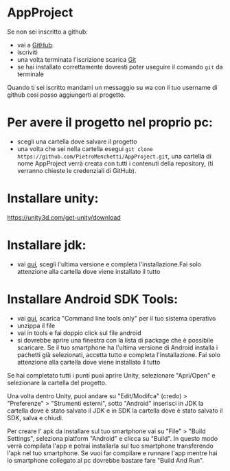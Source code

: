 # AppProject

Se non sei inscritto a github:
- vai a [GitHub](https://pages.github.com/).
- iscriviti
- una volta terminata l'iscrizione scarica [Git](https://git-scm.com/downloads)
- se hai installato correttamente dovresti poter useguire il comando `git` da terminale

Quando ti sei iscritto mandami un messaggio su wa con il tuo username di github cosi posso aggiungerti al progetto. 

# Per avere il progetto nel proprio pc:
- scegli una cartella dove salvare il progetto
- una volta che sei nella cartella esegui `git clone https://github.com/PietroMenchetti/AppProject.git`, una cartella di nome AppProject verrà creata con tutti i contenuti della repository, (ti verranno chieste le credenziali di GitHub). 

# Installare unity:
https://unity3d.com/get-unity/download

# Installare jdk:
- vai [qui](https://www.oracle.com/technetwork/java/javase/downloads/index.html), scegli l'ultima versione e completa l'installazione.Fai solo attenzione alla cartella dove viene installato il tutto

# Installare Android SDK Tools:
- vai [qui](https://developer.android.com/studio/), scarica "Command line tools only" per il tuo sistema operativo
- unzippa il file
- vai in tools e fai doppio click sul file android
- si dovrebbe aprire una finestra con la lista di package che è possibile scaricare. Se il tuo smartphone ha l'ultima versione di Android installa i pachetti già selezionati, accetta tutto e completa l'installazione. Fai solo attenzione alla cartella dove viene installato il tutto


Se hai completato tutti i punti puoi aprire Unity, selezionare "Apri/Open" e selezionare la cartella del progetto.


Una volta dentro Unity, puoi andare su "Edit/Modifca" (credo) > "Preferenze" > "Strumenti esterni", sotto "Android" inserisci in JDK la cartella dove è stato salvato il JDK e in SDK la cartella dove è stato salvato il SDK, salva e chiudi.

Per creare l' apk da installare sul tuo smartphone vai su "File" > "Build Settings", seleziona platform "Android" e clicca su "Build". In questo modo verrà compilata l'app e potrai installarla sul tuo smartphone transferendo l'apk nel tuo smartphone.  Se vuoi far compilare e runnare l'app mentre hai lo smartphone collegato al pc dovrebbe bastare fare "Build And Run".
